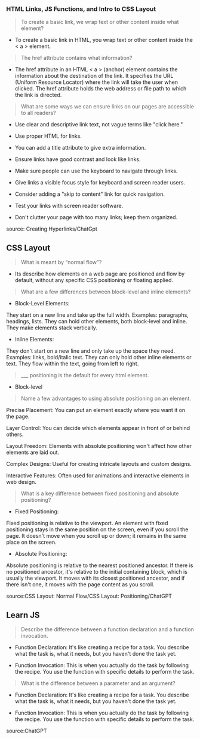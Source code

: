  ### HTML Links, JS Functions, and Intro to CSS Layout

> To create a basic link, we wrap text or other content inside what element?

* To create a basic link in HTML, you wrap text or other content inside the < a > element.

> The href attribute contains what information?

* The href attribute in an HTML < a > (anchor) element contains the information about the destination of the link. It specifies the URL (Uniform Resource Locator) where the link will take the user when clicked. The href attribute holds the web address or file path to which the link is directed.

> What are some ways we can ensure links on our pages are accessible to all readers?

* Use clear and descriptive link text, not vague terms like "click here."

* Use proper HTML for links.

* You can add a title attribute to give extra information.

* Ensure links have good contrast and look like links.

* Make sure people can use the keyboard to navigate through links.

* Give links a visible focus style for keyboard and screen reader users.

* Consider adding a "skip to content" link for quick navigation.

* Test your links with screen reader software.

* Don't clutter your page with too many links; keep them organized.

source: Creating Hyperlinks/ChatGpt

## CSS Layout 

> What is meant by “normal flow”?

* Its describe how elements on a web page are positioned and flow by default, without any specific CSS positioning or floating applied.

> What are a few differences between block-level and inline elements?

* Block-Level Elements:

They start on a new line and take up the full width.
Examples: paragraphs, headings, lists.
They can hold other elements, both block-level and inline.
They make elements stack vertically.

* Inline Elements:

They don't start on a new line and only take up the space they need.
Examples: links, bold/italic text.
They can only hold other inline elements or text.
They flow within the text, going from left to right.

> ___ positioning is the default for every html element.

* Block-level

> Name a few advantages to using absolute positioning on an element.

Precise Placement: You can put an element exactly where you want it on the page.

Layer Control: You can decide which elements appear in front of or behind others.

Layout Freedom: Elements with absolute positioning won't affect how other elements are laid out.

Complex Designs: Useful for creating intricate layouts and custom designs.

Interactive Features: Often used for animations and interactive elements in web design.

> What is a key difference between fixed positioning and absolute positioning?

* Fixed Positioning:

Fixed positioning is relative to the viewport. An element with fixed positioning stays in the same position on the screen, even if you scroll the page.
It doesn't move when you scroll up or down; it remains in the same place on the screen.

* Absolute Positioning:

Absolute positioning is relative to the nearest positioned ancestor. If there is no positioned ancestor, it's relative to the initial containing block, which is usually the viewport.
It moves with its closest positioned ancestor, and if there isn't one, it moves with the page content as you scroll.

source:CSS Layout: Normal Flow/CSS Layout: Positioning/ChatGPT

## Learn JS

> Describe the difference between a function declaration and a function invocation.

* Function Declaration: It's like creating a recipe for a task. You describe what the task is, what it needs, but you haven't done the task yet.

* Function Invocation: This is when you actually do the task by following the recipe. You use the function with specific details to perform the task.

> What is the difference between a parameter and an argument?

* Function Declaration: It's like creating a recipe for a task. You describe what the task is, what it needs, but you haven't done the task yet.

* Function Invocation: This is when you actually do the task by following the recipe. You use the function with specific details to perform the task.

source:ChatGPT